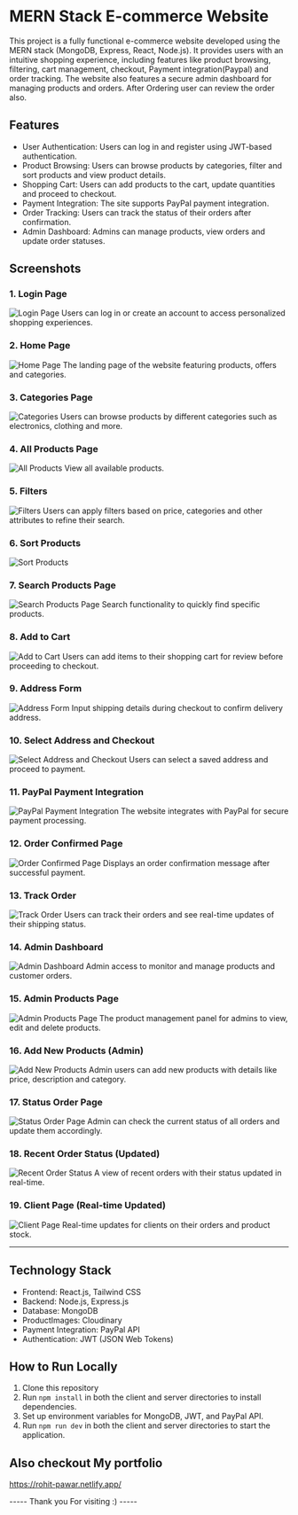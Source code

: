 # MERN Stack E-commerce Website

This project is a fully functional e-commerce website developed using the MERN stack (MongoDB, Express, React, Node.js). It provides users with an intuitive shopping experience, 
including features like product browsing, filtering, cart management, checkout, Payment integration(Paypal) and order tracking. The website also features a secure admin dashboard for managing products and orders.
After Ordering user can review the order also.

## Features

- User Authentication: Users can log in and register using JWT-based authentication.
- Product Browsing: Users can browse products by categories, filter and sort products and view product details.
- Shopping Cart: Users can add products to the cart, update quantities and proceed to checkout.
- Payment Integration: The site supports PayPal payment integration.
- Order Tracking: Users can track the status of their orders after confirmation.
- Admin Dashboard: Admins can manage products, view orders and update order statuses.

## Screenshots

### 1. Login Page
![Login Page](https://github.com/user-attachments/assets/e6b1083a-d3e9-43bf-aaa7-273b679ebfb7)
Users can log in or create an account to access personalized shopping experiences.

### 2. Home Page
![Home Page](https://github.com/user-attachments/assets/5f48a718-b56a-49b5-a3d1-a8c5d59bf5e1)
The landing page of the website featuring products, offers and categories.

### 3. Categories Page
![Categories](https://github.com/user-attachments/assets/f9d606ee-3f33-42f0-88ea-238db978791c)
Users can browse products by different categories such as electronics, clothing and more.

### 4. All Products Page
![All Products](https://github.com/user-attachments/assets/b51e63a5-b658-4b51-9162-1265a3efc769)
View all available products.

### 5. Filters
![Filters](https://github.com/user-attachments/assets/dddf7594-fc34-4ae4-a2f7-517756b2bf66)
Users can apply filters based on price, categories and other attributes to refine their search.

### 6. Sort Products
![Sort Products](https://github.com/user-attachments/assets/2068b52c-691d-4022-98f9-bbaf689e2387)

### 7. Search Products Page
![Search Products Page](https://github.com/user-attachments/assets/3274b857-65ab-4e8c-96be-cc6cc9dac89e)
Search functionality to quickly find specific products.

### 8. Add to Cart
![Add to Cart](https://github.com/user-attachments/assets/8607161f-d8fa-47a1-b74b-d4c536d38fdb)
Users can add items to their shopping cart for review before proceeding to checkout.

### 9. Address Form
![Address Form](https://github.com/user-attachments/assets/2d5debaf-c296-4892-9167-252508fff163)
Input shipping details during checkout to confirm delivery address.

### 10. Select Address and Checkout
![Select Address and Checkout](https://github.com/user-attachments/assets/647f1af1-ee9a-4748-9b09-01db89d718f5)
Users can select a saved address and proceed to payment.

### 11. PayPal Payment Integration
![PayPal Payment Integration](https://github.com/user-attachments/assets/1bc883d5-5a59-4074-8dcb-1414701f3a5b)
The website integrates with PayPal for secure payment processing.

### 12. Order Confirmed Page
![Order Confirmed Page](https://github.com/user-attachments/assets/3e4822ba-ff74-4df6-838f-bdc2c109b07a)
Displays an order confirmation message after successful payment.

### 13. Track Order
![Track Order](https://github.com/user-attachments/assets/46ce263e-5b82-49c7-8df1-670e09772ffb)
Users can track their orders and see real-time updates of their shipping status.

### 14. Admin Dashboard
![Admin Dashboard](https://github.com/user-attachments/assets/1ee90cba-0ddc-48c6-942e-36f04fe23a78)
Admin access to monitor and manage products and customer orders.

### 15. Admin Products Page
![Admin Products Page](https://github.com/user-attachments/assets/c053624a-b10d-4718-ad34-595bab639fc8)
The product management panel for admins to view, edit and delete products.

### 16. Add New Products (Admin)
![Add New Products](https://github.com/user-attachments/assets/a7182e03-94a4-4e89-9b15-35c92d06582d)
Admin users can add new products with details like price, description and category.

### 17. Status Order Page
![Status Order Page](https://github.com/user-attachments/assets/f907b813-dc9e-496f-9457-a68380ec8072)
Admin can check the current status of all orders and update them accordingly.

### 18. Recent Order Status (Updated)
![Recent Order Status](https://github.com/user-attachments/assets/95b83214-57e2-4738-99b6-b16505c5d5f2)
A view of recent orders with their status updated in real-time.

### 19. Client Page (Real-time Updated)
![Client Page](https://github.com/user-attachments/assets/11ce4794-525e-48d4-ba8c-8791dab6eff8)
Real-time updates for clients on their orders and product stock.

---

## Technology Stack

- Frontend: React.js, Tailwind CSS
- Backend: Node.js, Express.js
- Database: MongoDB
- ProductImages: Cloudinary
- Payment Integration: PayPal API
- Authentication: JWT (JSON Web Tokens)

## How to Run Locally

1. Clone this repository
2. Run `npm install` in both the client and server directories to install dependencies.
3. Set up environment variables for MongoDB, JWT, and PayPal API.
4. Run `npm run dev` in both the client and server directories to start the application.

## Also checkout My portfolio 
https://rohit-pawar.netlify.app/




----- Thank you For visiting :)  -----

